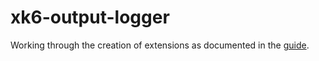 # xk6-output-logger

Working through the creation of extensions as documented in the [guide](https://k6.io/docs/extensions/get-started/create/output-extensions/).
